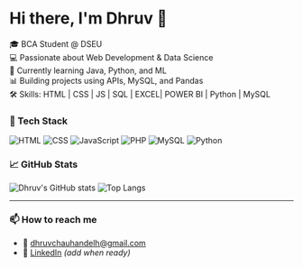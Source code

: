 # Hi there, I'm Dhruv 👋

🎓 BCA Student @ DSEU  
💻 Passionate about Web Development & Data Science  
🌱 Currently learning Java, Python, and ML  
📊 Building projects using APIs, MySQL, and Pandas  
🛠️ Skills: HTML | CSS | JS | SQL | EXCEL| POWER BI | Python | MySQL

### 🔧 Tech Stack
![HTML](https://img.shields.io/badge/HTML-E34F26?style=for-the-badge&logo=html5)
![CSS](https://img.shields.io/badge/CSS-1572B6?style=for-the-badge&logo=css3)
![JavaScript](https://img.shields.io/badge/JavaScript-F7DF1E?style=for-the-badge&logo=javascript)
![PHP](https://img.shields.io/badge/PHP-777BB4?style=for-the-badge&logo=php)
![MySQL](https://img.shields.io/badge/MySQL-005C84?style=for-the-badge&logo=mysql)
![Python](https://img.shields.io/badge/Python-3776AB?style=for-the-badge&logo=python)

### 📈 GitHub Stats
![Dhruv's GitHub stats](https://github-readme-stats.vercel.app/api?username=dhruvchauhandelh&show_icons=true&theme=radical)
![Top Langs](https://github-readme-stats.vercel.app/api/top-langs/?username=dhruvchauhandelh&layout=compact&theme=radical)

---

### 📫 How to reach me
- 📧 dhruvchauhandelh@gmail.com
- 💼 [LinkedIn](https://linkedin.com/in/YOUR_USERNAME) *(add when ready)*

